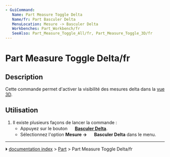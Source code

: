 ```yaml
---
- GuiCommand:
   Name: Part Measure Toggle Delta
   Name/fr: Part Basculer Delta
   MenuLocation: Mesure -> Basculer Delta
   Workbenches: Part_Workbench/fr
   SeeAlso: Part_Measure_Toggle_All/fr, Part_Measure_Toggle_3D/fr
---
```


# Part Measure Toggle Delta/fr

## Description

Cette commande permet d\'activer la visibilité des mesures delta dans la [vue 3D](3D_view/fr.md).

## Utilisation

1.  Il existe plusieurs façons de lancer la commande :
    -   Appuyez sur le bouton **<img src="images/Part_Measure_Toggle_Delta.svg" width=16px> [Basculer Delta](Part_Measure_Toggle_Delta/fr.md)**.
    -   Sélectionnez l\'option **Mesure → <img src="images/Part_Measure_Toggle_Delta.svg" width=16px> Basculer Delta** dans le menu.



---
⏵ [documentation index](../README.md) > [Part](Part_Workbench.md) > Part Measure Toggle Delta/fr
